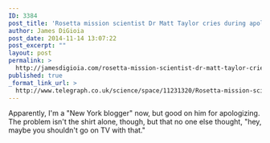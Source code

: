 ```yaml
---
ID: 3384
post_title: 'Rosetta mission scientist Dr Matt Taylor cries during apology over &#8216;offensive&#8217; shirt'
author: James DiGioia
post_date: 2014-11-14 13:07:22
post_excerpt: ""
layout: post
permalink: >
  http://jamesdigioia.com/rosetta-mission-scientist-dr-matt-taylor-cries-during-apology-over-offensive-shirt/
published: true
_format_link_url: >
  http://www.telegraph.co.uk/science/space/11231320/Rosetta-mission-scientist-Dr-Matt-Taylor-cries-during-apology-over-offensive-shirt.html
---
```

Apparently, I'm a "New York blogger" now, but good on him for apologizing. The problem isn't the shirt alone, though, but that no one else thought, "hey, maybe you shouldn't go on TV with that."